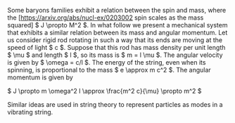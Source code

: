 Some baryons families exhibit a relation between the spin and mass, where the [https://arxiv.org/abs/nucl-ex/0203002 spin scales as the mass squared] $ J \propto M^2 $. In what follow we present a mechanical system that exhibits a similar relation between its mass and angular momentum. Let us consider rigid rod rotating in such a way that its ends are moving at the speed of light $ c $. Suppose that this rod has mass density per unit length $ \mu $ and length $ l $, so its mass is $ m = l \mu $. The angular velocity is given by $ \omega = c/l $. The energy of the string, even when its spinning, is proportional to the mass $ e \approx m c^2 $. The angular momentum is given by

$ J \propto m \omega^2 l \approx \frac{m^2 c}{\mu} \propto m^2 $

Similar ideas are used in string theory to represent particles as modes in a vibrating string.
